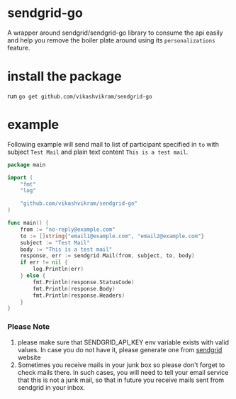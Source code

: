 # sendgrid-go
A wrapper around sendgrid/sendgrid-go library to consume the api easily and help you remove the boiler plate around using its `personalizations` feature.

# install the package
run `go get github.com/vikashvikram/sendgrid-go`

# example
Following example will send mail to list of participant specified in `to` with subject `Test Mail` and plain text content `This is a test mail`.

```go
package main

import (
	"fmt"
	"log"

	"github.com/vikashvikram/sendgrid-go"
)

func main() {
	from := "no-reply@example.com"
	to := []string{"email1@example.com", "email2@example.com"}
	subject := "Test Mail"
	body := "This is a test mail"
	response, err := sendgrid.Mail(from, subject, to, body)
	if err != nil {
		log.Println(err)
	} else {
		fmt.Println(response.StatusCode)
		fmt.Println(response.Body)
		fmt.Println(response.Headers)
	}
}
```
### Please Note
1. please make sure that SENDGRID_API_KEY env variable exists with valid values. In case you do not have it, please generate one from [sendgrid](https://sendgrid.com) website
2. Sometimes you receive mails in your junk box so please don't forget to check mails there. In such cases, you will need to tell your email service that this is not a junk mail, so that in future you receive mails sent from sendgrid in your inbox.

